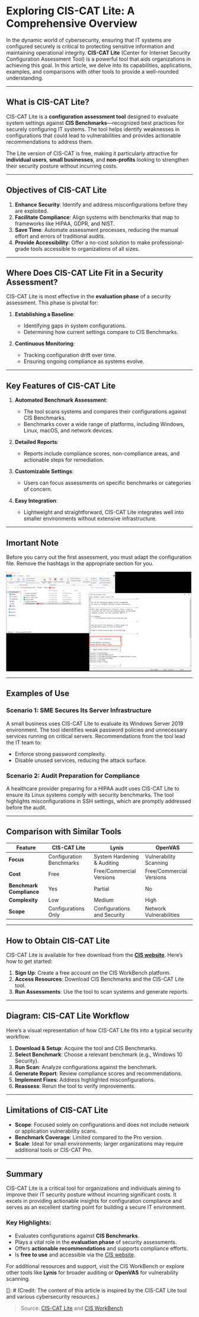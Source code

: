 # Exploring CIS-CAT Lite: A Comprehensive Overview

In the dynamic world of cybersecurity, ensuring that IT systems are configured securely is critical to protecting sensitive information and maintaining operational integrity. **CIS-CAT Lite** (Center for Internet Security Configuration Assessment Tool) is a powerful tool that aids organizations in achieving this goal. In this article, we delve into its capabilities, applications, examples, and comparisons with other tools to provide a well-rounded understanding.

---

## What is CIS-CAT Lite?

CIS-CAT Lite is a **configuration assessment tool** designed to evaluate system settings against **CIS Benchmarks**—recognized best practices for securely configuring IT systems. The tool helps identify weaknesses in configurations that could lead to vulnerabilities and provides actionable recommendations to address them.

The Lite version of CIS-CAT is free, making it particularly attractive for **individual users**, **small businesses**, and **non-profits** looking to strengthen their security posture without incurring costs.

---

## Objectives of CIS-CAT Lite

1. **Enhance Security**: Identify and address misconfigurations before they are exploited.
2. **Facilitate Compliance**: Align systems with benchmarks that map to frameworks like HIPAA, GDPR, and NIST.
3. **Save Time**: Automate assessment processes, reducing the manual effort and errors of traditional audits.
4. **Provide Accessibility**: Offer a no-cost solution to make professional-grade tools accessible to organizations of all sizes.

---

## Where Does CIS-CAT Lite Fit in a Security Assessment?

CIS-CAT Lite is most effective in the **evaluation phase** of a security assessment. This phase is pivotal for:

1. **Establishing a Baseline**:
   - Identifying gaps in system configurations.
   - Determining how current settings compare to CIS Benchmarks.

2. **Continuous Monitoring**:
   - Tracking configuration drift over time.
   - Ensuring ongoing compliance as systems evolve.

---

## Key Features of CIS-CAT Lite

1. **Automated Benchmark Assessment**:
   - The tool scans systems and compares their configurations against CIS Benchmarks.
   - Benchmarks cover a wide range of platforms, including Windows, Linux, macOS, and network devices.

2. **Detailed Reports**:
   - Reports include compliance scores, non-compliance areas, and actionable steps for remediation.

3. **Customizable Settings**:
   - Users can focus assessments on specific benchmarks or categories of concern.

4. **Easy Integration**:
   - Lightweight and straightforward, CIS-CAT Lite integrates well into smaller environments without extensive infrastructure.

---

## Imortant Note
Before you carry out the first assessment, you must adapt the configuration file. Remove the hashtags in the appropriate section for you.

<img src="/Images/CIS-CAT_Config.png" alt="CIS-CAT Configuration File" width="500"/>

---

## Examples of Use

### Scenario 1: SME Secures Its Server Infrastructure
A small business uses CIS-CAT Lite to evaluate its Windows Server 2019 environment. The tool identifies weak password policies and unnecessary services running on critical servers. Recommendations from the tool lead the IT team to:
- Enforce strong password complexity.
- Disable unused services, reducing the attack surface.

### Scenario 2: Audit Preparation for Compliance
A healthcare provider preparing for a HIPAA audit uses CIS-CAT Lite to ensure its Linux systems comply with security benchmarks. The tool highlights misconfigurations in SSH settings, which are promptly addressed before the audit.

---

## Comparison with Similar Tools

| **Feature**                 | **CIS-CAT Lite**       | **Lynis**                      | **OpenVAS**                  |
|-----------------------------|-----------------------|--------------------------------|-----------------------------|
| **Focus**                   | Configuration Benchmarks | System Hardening & Auditing   | Vulnerability Scanning      |
| **Cost**                    | Free                 | Free/Commercial Versions      | Free/Commercial Versions    |
| **Benchmark Compliance**    | Yes                  | Partial                       | No                          |
| **Complexity**              | Low                  | Medium                        | High                        |
| **Scope**                   | Configurations Only  | Configurations and Security   | Network Vulnerabilities     |

---

## How to Obtain CIS-CAT Lite

CIS-CAT Lite is available for free download from the **[CIS website](https://learn.cisecurity.org/cis-cat-lite)**. Here’s how to get started:

1. **Sign Up**: Create a free account on the CIS WorkBench platform.
2. **Access Resources**: Download CIS Benchmarks and the CIS-CAT Lite tool.
3. **Run Assessments**: Use the tool to scan systems and generate reports.

---

## Diagram: CIS-CAT Lite Workflow

Here’s a visual representation of how CIS-CAT Lite fits into a typical security workflow:

1. **Download & Setup**: Acquire the tool and CIS Benchmarks.
2. **Select Benchmark**: Choose a relevant benchmark (e.g., Windows 10 Security).
3. **Run Scan**: Analyze configurations against the benchmark.
4. **Generate Report**: Review compliance scores and recommendations.
5. **Implement Fixes**: Address highlighted misconfigurations.
6. **Reassess**: Rerun the tool to verify improvements.

---

## Limitations of CIS-CAT Lite

- **Scope**: Focused solely on configurations and does not include network or application vulnerability scans.
- **Benchmark Coverage**: Limited compared to the Pro version.
- **Scale**: Ideal for small environments; larger organizations may require additional tools or CIS-CAT Pro.

---

## Summary

CIS-CAT Lite is a critical tool for organizations and individuals aiming to improve their IT security posture without incurring significant costs. It excels in providing actionable insights for configuration compliance and serves as an excellent starting point for building a secure IT environment.

### Key Highlights:
- Evaluates configurations against **CIS Benchmarks**.
- Plays a vital role in the **evaluation phase** of security assessments.
- Offers **actionable recommendations** and supports compliance efforts.
- Is **free to use** and accessible via the [CIS website](https://www.cisecurity.org).

For additional resources and support, visit the CIS WorkBench or explore other tools like **Lynis** for broader auditing or **OpenVAS** for vulnerability scanning.

[]: # (Credit: The content of this article is inspired by the CIS-CAT Lite tool and various cybersecurity resources.)

> Source: [CIS-CAT Lite](https://www.cisecurity.org) and [CIS WorkBench](https://workbench.cisecurity.org)